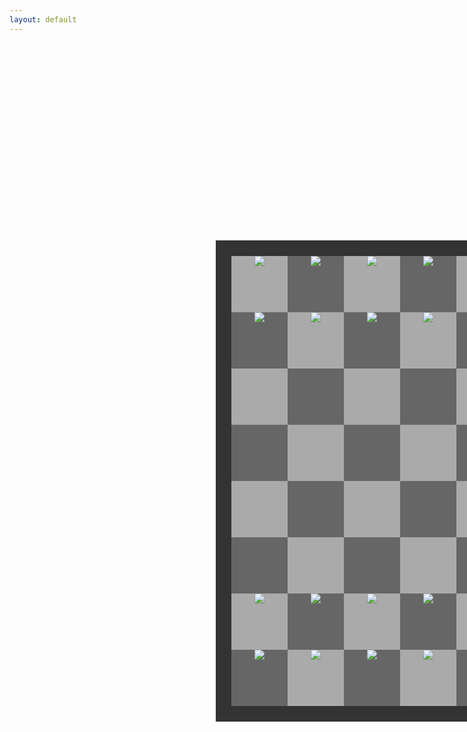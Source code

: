 ```yaml
---
layout: default
---
```


<html>

<head>
<meta charset="UTF-8"> 
<title>Chessboard</title>

<style type="text/css">

.chessboard {
    width: 720px;
    height: 720px;
    margin: 330px;
    border: 25px solid #333;
}
.dark {
    float: left;
    width: 90px;
    height: 90px;
    background-color: #666;
    text-align:center;
    display: table-cell;
    vertical-align:middle;
}
.light {
    float: left;
    width: 90px;
    height: 90px;
    background-color: #aaa;
    text-align:center;
    display: table-cell;
    vertical-align:middle;
}
.selected {
    float: left;
    width: 90px;
    height: 90px;
    background-color: #f0ff00;
    text-align:center;
    display: table-cell;
    vertical-align:middle;
}

</style>

</head>

<body>

<div class="chessboard">
<!-- 1st -->
<div class="light"><img src="https://user-images.githubusercontent.com/111609656/211652996-c0172ff0-be0a-4dbb-bb88-3171928d002e.png"></div>
<div class="dark"><img src="https://user-images.githubusercontent.com/111609656/211653992-32ec4aa8-0efc-461c-ad3f-d920a7de3409.png"></div>
<div class="light"><img src="https://user-images.githubusercontent.com/111609656/211654176-b3c7d962-1b34-44be-9517-2bacbccbb0fe.png"></div>
<div class="dark"><img src="https://user-images.githubusercontent.com/111609656/211654476-3a8ddc05-829d-4811-9dc9-9fa6b6a7e462.png"></div>
<div class="light"><img src="https://user-images.githubusercontent.com/111609656/211654354-0f620469-cc9e-4e53-ba86-4f6016a99946.png"></div>
<div class="dark"><img src="https://user-images.githubusercontent.com/111609656/211654176-b3c7d962-1b34-44be-9517-2bacbccbb0fe.png"></div>
<div class="light"><img src="https://user-images.githubusercontent.com/111609656/211653992-32ec4aa8-0efc-461c-ad3f-d920a7de3409.png"></div>
<div class="dark"><img src="https://user-images.githubusercontent.com/111609656/211652996-c0172ff0-be0a-4dbb-bb88-3171928d002e.png"></div>
<!-- 2nd -->
<div class="dark"><img src="https://user-images.githubusercontent.com/111609656/211652465-ed79ab00-e038-459a-99ae-31fcd770379c.png"></div>
<div class="light"><img src="https://user-images.githubusercontent.com/111609656/211652465-ed79ab00-e038-459a-99ae-31fcd770379c.png"></div>
<div class="dark"><img src="https://user-images.githubusercontent.com/111609656/211652465-ed79ab00-e038-459a-99ae-31fcd770379c.png"></div>
<div class="light"><img src="https://user-images.githubusercontent.com/111609656/211652465-ed79ab00-e038-459a-99ae-31fcd770379c.png"></div>
<div class="dark"><img src="https://user-images.githubusercontent.com/111609656/211652465-ed79ab00-e038-459a-99ae-31fcd770379c.png"></div>
<div class="light"><img src="https://user-images.githubusercontent.com/111609656/211652465-ed79ab00-e038-459a-99ae-31fcd770379c.png"></div>
<div class="dark"><img src="https://user-images.githubusercontent.com/111609656/211652465-ed79ab00-e038-459a-99ae-31fcd770379c.png"></div>
<div class="light"><img src="https://user-images.githubusercontent.com/111609656/211652465-ed79ab00-e038-459a-99ae-31fcd770379c.png"></div>
<!-- 3th -->
<div class="light"></div>
<div class="dark"></div>
<div class="light"></div>
<div class="dark"></div>
<div class="light"></div>
<div class="dark"></div>
<div class="light"></div>
<div class="dark"></div>
<!-- 4st -->
<div class="dark"></div>
<div class="light"></div>
<div class="dark"></div>
<div class="light"></div>
<div class="dark"></div>
<div class="light"></div>
<div class="dark"></div>
<div class="light"></div>
<!-- 5th -->
<div class="light"></div>
<div class="dark"></div>
<div class="light"></div>
<div class="dark"></div>
<div class="light"></div>
<div class="dark"></div>
<div class="light"></div>
<div class="dark"></div>
<!-- 6th -->
<div class="dark"></div>
<div class="light"></div>
<div class="dark"></div>
<div class="light"></div>
<div class="dark"></div>
<div class="light"></div>
<div class="dark"></div>
<div class="light"></div>
<!-- 7th -->
<div class="light"><img src= "https://user-images.githubusercontent.com/111609656/211784497-79850d37-9666-41e1-bc81-5cb9b8becea1.png"></div>
<div class="dark"><img src= "https://user-images.githubusercontent.com/111609656/211784497-79850d37-9666-41e1-bc81-5cb9b8becea1.png"></div>
<div class="light"><img src= "https://user-images.githubusercontent.com/111609656/211784497-79850d37-9666-41e1-bc81-5cb9b8becea1.png"></div>
<div class="dark"><img src= "https://user-images.githubusercontent.com/111609656/211784497-79850d37-9666-41e1-bc81-5cb9b8becea1.png"></div>
<div class="light"><img src= "https://user-images.githubusercontent.com/111609656/211784497-79850d37-9666-41e1-bc81-5cb9b8becea1.png"></div>
<div class="dark"><img src= "https://user-images.githubusercontent.com/111609656/211784497-79850d37-9666-41e1-bc81-5cb9b8becea1.png"></div>
<div class="light"><img src= "https://user-images.githubusercontent.com/111609656/211784497-79850d37-9666-41e1-bc81-5cb9b8becea1.png"></div>
<div class="dark"><img src= "https://user-images.githubusercontent.com/111609656/211784497-79850d37-9666-41e1-bc81-5cb9b8becea1.png"></div>
<!-- 8th -->
<div class="dark"><img src="https://user-images.githubusercontent.com/111609656/211785224-44d3331d-1c23-4f9b-8b57-b8cb22a35ad7.png"></div>
<div class="light"><img src="https://user-images.githubusercontent.com/111609656/211785423-30a117d0-5217-4f90-8632-a35d06182765.png"></div>
<div class="dark"><img src="https://user-images.githubusercontent.com/111609656/211785559-87619dcd-9225-4d71-9807-58e2bfb7b9c1.png"></div>
<div class="light"><img src="https://user-images.githubusercontent.com/111609656/211785742-301835f0-cc33-4499-9364-c44461471ea5.png"></div>
<div class="dark"><img src="https://user-images.githubusercontent.com/111609656/211785666-0fad7801-bf94-4da7-9b40-a0675421b9e6.png"></div>
<div class="light"><img src="https://user-images.githubusercontent.com/111609656/211785559-87619dcd-9225-4d71-9807-58e2bfb7b9c1.png"></div>
<div class="dark"><img src="https://user-images.githubusercontent.com/111609656/211785423-30a117d0-5217-4f90-8632-a35d06182765.png"></div>
<div class="light"><img src="https://user-images.githubusercontent.com/111609656/211785224-44d3331d-1c23-4f9b-8b57-b8cb22a35ad7.png"></div>
</div>
</body>
</html>